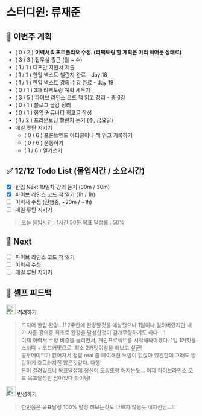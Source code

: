 # 스터디원: 류재준

## 🚀 이번주 계획
- ( 0 / 2 ) **이력서 & 포트폴리오 수정. (리팩토링 할 계획은 미리 적어둔 상태로)**
- ( 3 / 3 ) 집무실 출근 (월 ~ 수)
- ( 1 / 1 ) 디프만 지원서 제출
- ( 1 / 1 ) 한입 넥스트 챌린지 완료 - day 18
- ( 1 / 1 ) 한입 넥스트 강의 수강 완료 - day 19
- ( 0 / 1 ) 3차 리팩토링 계획 세우기
- ( 3 / 5 ) 파이브 라인스 코드 책 읽고 정리 - 총 6강
- ( 0 / 1 ) 블로그 글감 정리
- ( 0 / 1 ) 한입 커뮤니티 회고글 작성
- ( 1 / 2 ) 프리온보딩 챌린지 듣기 (수, 금요일)
- 매일 루틴 지키기
  - ( 0 / 6 ) 프론트엔드 아티클이나 책 읽고 기록하기
  - ( 0 / 6 ) 운동하기
  - ( 1 / 6 ) 일기쓰기

## ✅ 12/12 Todo List (몰입시간 / 소요시간)
- [x] 한입 Next 19일차 강의 듣기 (30m / 30m)
- [x] 파이브 라인스 코드 책 읽기 (1h / 1h)
- [ ] 이력서 수정 (진행중, ~20m / ~1h)
- [ ] 매일 루틴 지키기

> 오늘 몰입시간 : 1시간 50분
> 목표 달성률 : 50%

## 🌱 Next
- [ ] 파이브 라인스 코드 책 읽기
- [ ] 이력서 수정
- [ ] 매일 루틴 지키기

## 🎉 셀프 피드백

<img src="https://raw.githubusercontent.com/Tarikul-Islam-Anik/Animated-Fluent-Emojis/master/Emojis/Smilies/Hugging%20Face.png" alt="Hugging Face" width="25" height="25"> 격려하기</img>
> 드디어 한입 완강...!! 2주만에 완강할것을 예상했으나 1달이나 걸려버렸지만 내가 사둔 강의중 최초로 완강을 달성한것이 감개무량하기도 하다...!! <br/>
> 이제 이력서 수정 비중을 늘리면서, 개인프로젝트를 시작해봐야겠다. 1일 1커밋을 스터디 + 코드커밋으로, 최소 2커밋이상을 해보고 싶군! <br/>
> 공부메이트가 없어져서 정말 real 좀 헤이해진 느낌이 없잖아 있긴한데 그래도 방탕하게 흐트러지진 않은것같다. 다행! <br/>
> 돈이 걸려있으니 목표달성에 정신이 또랑또랑 해지는듯... 이제 파이브라인스 코드 목표달성만 남아있다 화이팅!

<img src="https://raw.githubusercontent.com/Tarikul-Islam-Anik/Animated-Fluent-Emojis/master/Emojis/Smilies/Face%20with%20Monocle.png" alt="Face with Monocle" width="25" height="25"> 반성하기</img>
> 한번쯤은 목표달성 100% 달성 해보는것도 나쁘지 않을듯 내자신님...!!
